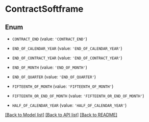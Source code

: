 # ContractSoftframe


## Enum

* `CONTRACT_END` (value: `'CONTRACT_END'`)

* `END_OF_CALENDAR_YEAR` (value: `'END_OF_CALENDAR_YEAR'`)

* `END_OF_CONTRACT_YEAR` (value: `'END_OF_CONTRACT_YEAR'`)

* `END_OF_MONTH` (value: `'END_OF_MONTH'`)

* `END_OF_QUARTER` (value: `'END_OF_QUARTER'`)

* `FIFTEENTH_OF_MONTH` (value: `'FIFTEENTH_OF_MONTH'`)

* `FIFTEENTH_OR_END_OF_MONTH` (value: `'FIFTEENTH_OR_END_OF_MONTH'`)

* `HALF_OF_CALENDAR_YEAR` (value: `'HALF_OF_CALENDAR_YEAR'`)

[[Back to Model list]](../README.md#documentation-for-models) [[Back to API list]](../README.md#documentation-for-api-endpoints) [[Back to README]](../README.md)


